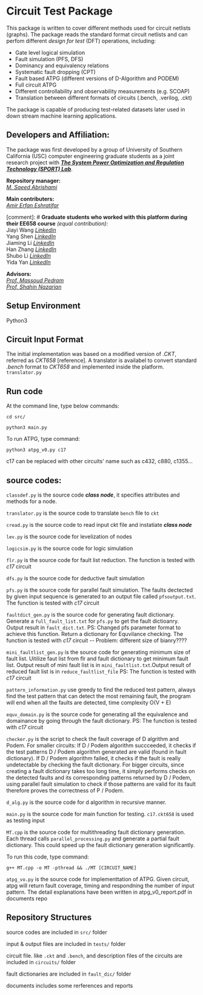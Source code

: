 # Circuit Test Package
This package is written to cover different methods used for circuit netlists (graphs). The package reads the standard format circuit netlists and can perfom different *design for test* (DFT) operations, including: 
- Gate level logical simulation
- Fault simulation (PFS, DFS)
- Dominancy and equivalency relations
- Systematic fault dropping (CPT)
- Fault based ATPG (different versions of D-Algorithm and PODEM)
- Full circuit ATPG 
- Different controllability and observability measurements (e.g. SCOAP)
- Translation between different formats of circuits (.bench, .verilog, .ckt)

The package is capable of producing test-related datasets later used in down stream machine learning applications. 

## Developers and Affiliation: <br />
The package was first developed by a group of University of Southern California (USC) computer engineering graduate students as a joint research project with <cite>[**The System Power Optimization and Regulation Technology (SPORT) Lab**][1]</cite>. <br />

**Repository manager:** <br />
<cite>[M. Saeed Abrishami][10]</cite>  <br />

**Main contributers:**  <br /> 
<cite>[Amir Erfan Eshratifar][19]</cite>  <br />


[comment]: # **Graduate students who worked with this platform during their EE658 course** *(equal contribution):* <br /> 
Jiayi Wang <cite>[Linkedin][13]</cite>  <br />
Yang Shen  <cite>[LinkedIn][14]</cite> <br />
Jiaming Li <cite>[LinkedIn][15]</cite> <br />
Han Zhang  <cite>[LinkedIn][16]</cite>  <br />
Shubo Li   <cite>[LinkedIn][17]</cite>  <br />
Yida Yan <cite>[LinkedIn][18]</cite>  <br />

**Advisors:** <br />
<cite>[Prof. Massoud Pedram][11]</cite>  <br />
<cite>[Prof. Shahin Nazarian][12]</cite>  <br />

[1]: http://sportlab.usc.edu/ 
[10]: http://sportlab.usc.edu/~msabrishami/
[11]: http://sportlab.usc.edu/~shahin/
[12]: http://www.mpedram.com/
[13]: https://www.linkedin.com/in/jiayi-wang-a40473101/
[14]: https://www.linkedin.com/in/yshen245/
[15]: https://www.linkedin.com/in/jiaming-li-73b873191/
[16]: https://www.linkedin.com/in/han-zhang-usc/
[17]: https://www.linkedin.com/in/shubo-li-760991193/
[18]: https://www.linkedin.com/in/yida-yan-489b06191/
[19]: http://amirerfan.com/

## Setup Environment
Python3

## Circuit Input Format
The initial implementation was based on a modified version of *.CKT*, referred as *CKT658* [reference]. A translator is availabel to convert standard *.bench* format to *CKT658* and implemented inside the platform. 
`translator.py`
<!--This part is written by Yida-->


## Run code

At the command line, type below commands:

`cd src/`

`python3 main.py`

To run ATPG, type command:

`python3 atpg_v0.py c17`

c17 can be replaced with other circuits' name such as c432, c880, c1355...
  
## source codes:  

`classdef.py` is the source code ***class node***, it specifies attributes and methods for a node.

<!--This part is written by Jiaming and Shubo -->

`translator.py` is the source code to translate `bench` file to `ckt`
<!--This part is written by Yida-->

`cread.py` is the source code to read input ckt file and instatiate ***class node***
<!--This part is written by Jiaming and Shubo-->

`lev.py` is the source code for levelization of nodes
<!--This part is written by Han and Yang-->

`logicsim.py` is the source code for logic simulation
<!--This part is written by Han and Yang-->

`flr.py` is the source code for fault list reduction. The function is tested with *c17* circuit
<!--This part is written by Jiaming-->

`dfs.py` is the source code for deductive fault simulation
<!--This part is written by Shubo-->

`pfs.py` is the source code for parallel fault simulation. The faults dectected by given input sequence is generated to an output file called `pfsoutput.txt`. The function is tested with *c17* circuit
<!--This part is written by Han and Yang-->

`faultdict_gen.py` is the source code for generating fault dictionary. Generate a `full_fault_list.txt` for `pfs.py` to get the fault dictioanry. Output result in `fault_dict.txt`. PS: Changed pfs parameter format to achieve this function. Return a dictionary for Equvilance checking. The function is tested with *c17* circuit -- Problem: different size of bianry????
<!--This part is written by Jiaming-->

`mini_faultlist_gen.py` is the source code for generating minimum size of fault list. Uitilize faut list from flr and fault dictionary to get minimum fault list. Output result of mini fault list is in `mini_faultlist.txt`.Output result of reduced fault list is in `reduce_faultlist_file` PS: The function is tested with *c17* circuit <!--This part is written by Han-->

`pattern_information.py` use greedy to find the reduced test pattern, always find the test pattern that can detect the most remaining fault, the program will end when all the faults are detected, time complexity O(V + E) <!--This part is written by Jiayi-->


`equv_domain.py` is the source code for generating all the equivalence and domainance by going through the fault dictionary. PS: The function is tested with *c17* circuit <!--This part is written by Shubo-->

`checker.py` is the script to check the fault coverage of D algrithm and Podem. For smaller circuits: If D / Podem algorithm succceeded, it checks if the test patterns D / Podem algorithm generated are valid (found in fault dictionary). If D / Podem algorithm failed, it checks if the fault is really undetectable by checking the fault dictionary. For bigger circuits, since creating a fault dictionary takes too long time, it simply performs checks on the detected faults and its corresponding patterns returned by D / Podem, using parallel fault simulation to check if those patterns are valid for its fault therefore proves the correctness of P / Podem.<!--This part is written by Yang-->

`d_alg.py` is the source code for d algorithm in recursive manner. <!--This part is written by Han (mainly) and Yang-->

`main.py` is the source code for main function for testing. `c17.ckt658` is used as testing input
<!--This part is written by all of us-->

`MT.cpp` is the source code for multithreading fault dictionary generation. Each thread calls `parallel_processing.py` and generate a partial fault dictionary. This could speed up the fault dictionary generation significantly.

To run this code, type command:

`g++ MT.cpp -o MT -pthread && ./MT [CIRCUIT_NAME]`

<!--Possible Update: makefile-->

`atpg_vo.py` is the source code for implementtation of ATPG. Given circuit, atpg will return fault coverage, timing and respondning the number of input pattern. The detail explanations have been written in atpg_v0_report.pdf in documents repo  <!--This part is written by Han-->   

## Repository Structures

source codes are included in `src/` folder

input & output files are included in `tests/` folder

circuit file. like `.ckt` and `.bench`, and description files of the circuits are included in `circuits/` folder

fault dictionaries are included in `fault_dic/` folder

documents includes some rerferences and reports
